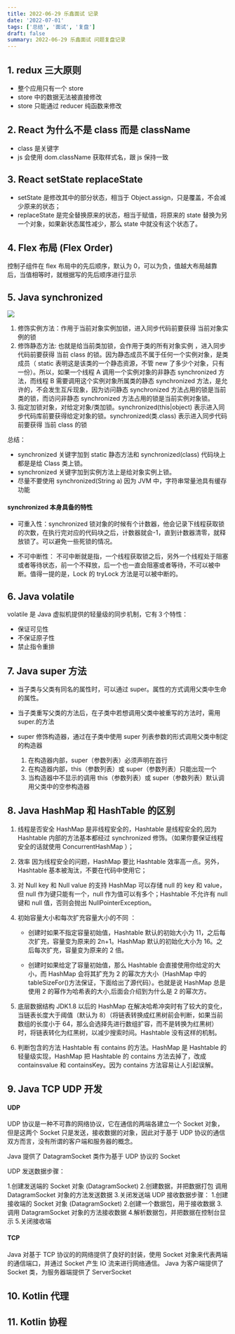 ```yaml
---
title: 2022-06-29 乐鑫面试 记录
date: '2022-07-01'
tags: ['总结', '面试', '复盘']
draft: false
summary: 2022-06-29 乐鑫面试 问题复盘记录
---
```


## 1. redux 三大原则

- 整个应用只有一个 store
- store 中的数据无法被直接修改
- store 只能通过 reducer 纯函数来修改

## 2. React 为什么不是 class 而是 className

- class 是关键字
- js 会使用 dom.className 获取样式名，跟 js 保持一致

## 3. React setState replaceState

- setState 是修改其中的部分状态，相当于 Object.assign，只是覆盖，不会减少原来的状态；
- replaceState 是完全替换原来的状态，相当于赋值，将原来的 state 替换为另一个对象，如果新状态属性减少，那么 state 中就没有这个状态了。

## 4. Flex 布局 (Flex Order)

控制子组件在 flex 布局中的先后顺序，默认为 0，可以为负，值越大布局越靠后，当值相等时，就根据写的先后顺序进行显示

## 5. Java synchronized

![](https://img-blog.csdnimg.cn/20210720102708922.png?x-oss-process=image/watermark,type_ZmFuZ3poZW5naGVpdGk,shadow_10,text_aHR0cHM6Ly9ibG9nLmNzZG4ubmV0L3dlaXhpbl80MjU0NzAxNA==,size_16,color_FFFFFF,t_70#pic_center)

1. 修饰实例方法：作用于当前对象实例加锁，进入同步代码前要获得 当前对象实例的锁
2. 修饰静态方法: 也就是给当前类加锁，会作用于类的所有对象实例 ，进入同步代码前要获得 当前 class 的锁。因为静态成员不属于任何一个实例对象，是类成员（ static 表明这是该类的一个静态资源，不管 new 了多少个对象，只有一份）。所以，如果一个线程 A 调用一个实例对象的非静态 synchronized 方法，而线程 B 需要调用这个实例对象所属类的静态 synchronized 方法，是允许的，不会发生互斥现象，因为访问静态 synchronized 方法占用的锁是当前类的锁，而访问非静态 synchronized 方法占用的锁是当前实例对象锁。
3. 指定加锁对象，对给定对象/类加锁。synchronized(this|object) 表示进入同步代码库前要获得给定对象的锁。synchronized(类.class) 表示进入同步代码前要获得 当前 class 的锁

总结：

- synchronized 关键字加到 static 静态方法和 synchronized(class) 代码块上都是是给 Class 类上锁。
- synchronized 关键字加到实例方法上是给对象实例上锁。
- 尽量不要使用 synchronized(String a) 因为 JVM 中，字符串常量池具有缓存功能

#### synchronized 本身具备的特性

- 可重入性：synchronized 锁对象的时候有个计数器，他会记录下线程获取锁的次数，在执行完对应的代码块之后，计数器就会-1，直到计数器清零，就释放锁了。可以避免一些死锁的情况。

- 不可中断性： 不可中断就是指，一个线程获取锁之后，另外一个线程处于阻塞或者等待状态，前一个不释放，后一个也一直会阻塞或者等待，不可以被中断。值得一提的是，Lock 的 tryLock 方法是可以被中断的。

## 6. Java volatile

volatile 是 Java 虚拟机提供的轻量级的同步机制，它有３个特性：

- 保证可见性
- 不保证原子性
- 禁止指令重排

## 7. Java super 方法

- 当子类与父类有同名的属性时，可以通过 super。属性的方式调用父类中生命的属性。

- 当子类重写父类的方法后，在子类中若想调用父类中被重写的方法时，需用 super.的方法

- super 修饰构造器，通过在子类中使用 super 列表参数的形式调用父类中制定的构造器
  1. 在构造器内部，super（参数列表）必须声明在首行
  2. 在构造器内部，this（参数列表）或 super（参数列表）只能出现一个
  3. 当构造器中不显示的调用 this（参数列表）或 super（参数列表）默认调用父类中的空参构造器

## 8. Java HashMap 和 HashTable 的区别

1. 线程是否安全
   HashMap 是非线程安全的，Hashtable 是线程安全的,因为 Hashtable 内部的方法基本都经过 synchronized 修饰。（如果你要保证线程安全的话就使用 ConcurrentHashMap ）；

2. 效率
   因为线程安全的问题，HashMap 要比 Hashtable 效率高一点。另外，Hashtable 基本被淘汰，不要在代码中使用它；

3. 对 Null key 和 Null value 的支持
   HashMap 可以存储 null 的 key 和 value，但 null 作为键只能有一个，null 作为值可以有多个；Hashtable 不允许有 null 键和 null 值，否则会抛出 NullPointerException。

4. 初始容量大小和每次扩充容量大小的不同 ：

   - 创建时如果不指定容量初始值，Hashtable 默认的初始大小为 11，之后每次扩充，容量变为原来的 2n+1。HashMap 默认的初始化大小为 16。之后每次扩充，容量变为原来的 2 倍。

   - 创建时如果给定了容量初始值，那么 Hashtable 会直接使用你给定的大小，而 HashMap 会将其扩充为 2 的幂次方大小（HashMap 中的 tableSizeFor()方法保证，下面给出了源代码）。也就是说 HashMap 总是使用 2 的幂作为哈希表的大小,后面会介绍到为什么是 2 的幂次方。

5. 底层数据结构
   JDK1.8 以后的 HashMap 在解决哈希冲突时有了较大的变化，当链表长度大于阈值（默认为 8）（将链表转换成红黑树前会判断，如果当前数组的长度小于 64，那么会选择先进行数组扩容，而不是转换为红黑树）时，将链表转化为红黑树，以减少搜索时间。Hashtable 没有这样的机制。

6. 判断包含的方法
   Hashtable 有 contains 的方法。HashMap 是 Hashtable 的轻量级实现，HashMap 把 Hashtable 的 contains 方法去掉了，改成 containsvalue 和 containsKey。因为 contains 方法容易让人引起误解。

## 9. Java TCP UDP 开发

#### UDP

UDP 协议是一种不可靠的网络协议，它在通信的两端各建立一个 Socket 对象，但是这两个 Socket 只是发送，接收数据的对象，因此对于基于 UDP 协议的通信双方而言，没有所谓的客户端和服务器的概念。

Java 提供了 DatagramSocket 类作为基于 UDP 协议的 Socket

UDP 发送数据步骤：

1.创建发送端的 Socket 对象 (DatagramSocket) 2.创建数据，并把数据打包 调用 DatagramSocket 对象的方法发送数据 3.关闭发送端
UDP 接收数据步骤： 1.创建接收端的 Socket 对象 (DatagramSocket) 2.创建一个数据包，用于接收数据 3.调用 DatagramSocket 对象的方法接收数据 4.解析数据包，并把数据在控制台显示 5.关闭接收端

#### TCP

Java 对基于 TCP 协议的的网络提供了良好的封装，使用 Socket 对象来代表两端的通信端口，并通过 Socket 产生 IO 流来进行网络通信。
Java 为客户端提供了 Socket 类，为服务器端提供了 ServerSocket

## 10. Kotlin 代理

## 11. Kotlin 协程
